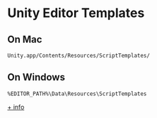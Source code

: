 ﻿# Unity Editor Templates

## On Mac
`Unity.app/Contents/Resources/ScriptTemplates/`

## On Windows
`%EDITOR_PATH%\Data\Resources\ScriptTemplates`

[+ info](https://support.unity3d.com/hc/en-us/articles/210223733-How-to-customize-Unity-script-templates)
